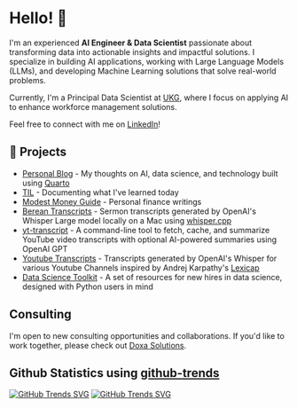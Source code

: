 # Hello! 👋

I'm an experienced **AI Engineer & Data Scientist** passionate about transforming data into actionable insights and impactful solutions. I specialize in building AI applications, working with Large Language Models (LLMs), and developing Machine Learning solutions that solve real-world problems.

Currently, I'm a Principal Data Scientist at [UKG](https://www.ukg.com/), where I focus on applying AI to enhance workforce management solutions.

Feel free to connect with me on [LinkedIn](https://www.linkedin.com/in/lawrencewu920/)!

## 🌱 Projects
* [Personal Blog](https://lawwu.github.io/) - My thoughts on AI, data science, and technology built using [Quarto](https://quarto.org/)
* [TIL](https://lawwu.github.io/til/) - Documenting what I've learned today
* [Modest Money Guide](https://lawwu.github.io/modest-money-guide/) - Personal finance writings
* [Berean Transcripts](https://lawwu.github.io/berean_transcripts/) - Sermon transcripts generated by OpenAI's Whisper Large model locally on a Mac using [whisper.cpp](https://github.com/ggerganov/whisper.cpp)
* [yt-transcript](https://github.com/lawwu/yt-transcript) - A command-line tool to fetch, cache, and summarize YouTube video transcripts with optional AI-powered summaries using OpenAI GPT
* [Youtube Transcripts](https://lawwu.github.io/transcripts/) - Transcripts generated by OpenAI's Whisper for various Youtube Channels inspired by Andrej Karpathy's [Lexicap](https://karpathy.ai/lexicap/index.html) 
* [Data Science Toolkit](https://github.com/lawwu/data-science-toolkit) - A set of resources for new hires in data science, designed with Python users in mind 

## Consulting
I'm open to new consulting opportunities and collaborations. If you'd like to work together, please check out [Doxa Solutions](https://doxasolutions.ai).

## Github Statistics using [github-trends](https://github.com/avgupta456/github-trends)
[![GitHub Trends SVG](https://api.githubtrends.io/user/svg/lawwu/langs)](https://githubtrends.io)
[![GitHub Trends SVG](https://api.githubtrends.io/user/svg/lawwu/repos?time_range=one_year&theme=classic)](https://githubtrends.io)
